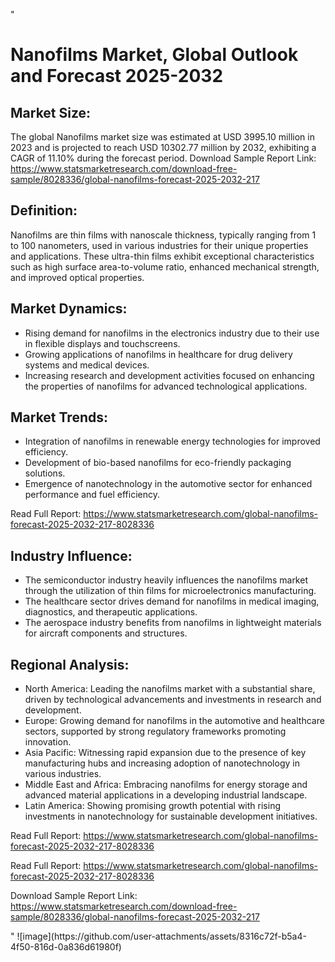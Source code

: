 "<html>
<h1>Nanofilms Market, Global Outlook and Forecast 2025-2032</h1>

<h2>Market Size:</h2>
<p>The global Nanofilms market size was estimated at USD 3995.10 million in 2023 and is projected to reach USD 10302.77 million by 2032, exhibiting a CAGR of 11.10% during the forecast period.
Download Sample Report Link: <a href='https://www.statsmarketresearch.com/download-free-sample/8028336/global-nanofilms-forecast-2025-2032-217'>https://www.statsmarketresearch.com/download-free-sample/8028336/global-nanofilms-forecast-2025-2032-217</a></p>

<h2>Definition:</h2>
<p>Nanofilms are thin films with nanoscale thickness, typically ranging from 1 to 100 nanometers, used in various industries for their unique properties and applications. These ultra-thin films exhibit exceptional characteristics such as high surface area-to-volume ratio, enhanced mechanical strength, and improved optical properties.</p>

<h2>Market Dynamics:</h2>
<ul>
<li>Rising demand for nanofilms in the electronics industry due to their use in flexible displays and touchscreens.</li>
<li>Growing applications of nanofilms in healthcare for drug delivery systems and medical devices.</li>
<li>Increasing research and development activities focused on enhancing the properties of nanofilms for advanced technological applications.</li>
</ul>

<h2>Market Trends:</h2>
<ul>
<li>Integration of nanofilms in renewable energy technologies for improved efficiency.</li>
<li>Development of bio-based nanofilms for eco-friendly packaging solutions.</li>
<li>Emergence of nanotechnology in the automotive sector for enhanced performance and fuel efficiency.</li>
</ul>
<p>Read Full Report: <a href='https://www.statsmarketresearch.com/global-nanofilms-forecast-2025-2032-217-8028336'>https://www.statsmarketresearch.com/global-nanofilms-forecast-2025-2032-217-8028336</a></p>

<h2>Industry Influence:</h2>
<ul>
<li>The semiconductor industry heavily influences the nanofilms market through the utilization of thin films for microelectronics manufacturing.</li>
<li>The healthcare sector drives demand for nanofilms in medical imaging, diagnostics, and therapeutic applications.</li>
<li>The aerospace industry benefits from nanofilms in lightweight materials for aircraft components and structures.</li>
</ul>

<h2>Regional Analysis:</h2>
<ul>
<li>North America: Leading the nanofilms market with a substantial share, driven by technological advancements and investments in research and development.</li>
<li>Europe: Growing demand for nanofilms in the automotive and healthcare sectors, supported by strong regulatory frameworks promoting innovation.</li>
<li>Asia Pacific: Witnessing rapid expansion due to the presence of key manufacturing hubs and increasing adoption of nanotechnology in various industries.</li>
<li>Middle East and Africa: Embracing nanofilms for energy storage and advanced material applications in a developing industrial landscape.</li>
<li>Latin America: Showing promising growth potential with rising investments in nanotechnology for sustainable development initiatives.</li>
</ul>
<p>Read Full Report: <a href='https://www.statsmarketresearch.com/global-nanofilms-forecast-2025-2032-217-8028336'>https://www.statsmarketresearch.com/global-nanofilms-forecast-2025-2032-217-8028336</a></p>

<p>Read Full Report: <a href='https://www.statsmarketresearch.com/global-nanofilms-forecast-2025-2032-217-8028336'>https://www.statsmarketresearch.com/global-nanofilms-forecast-2025-2032-217-8028336</a></p>
<p>Download Sample Report Link: <a href='https://www.statsmarketresearch.com/download-free-sample/8028336/global-nanofilms-forecast-2025-2032-217'>https://www.statsmarketresearch.com/download-free-sample/8028336/global-nanofilms-forecast-2025-2032-217</a></p>

</html>"
![image](https://github.com/user-attachments/assets/8316c72f-b5a4-4f50-816d-0a836d61980f)
